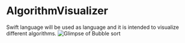 # AlgorithmVisualizer
Swift language will be used as language and it is intended to visualize different algorithms.
![Glimpse of Bubble sort](https://github.com/NewajShovo/AlgorithmVisualizer/blob/master/ezgif.com-gif-maker.gif)
